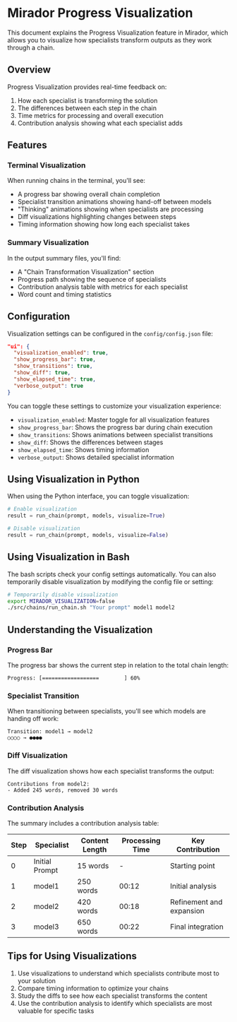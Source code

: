 # Mirador Progress Visualization

This document explains the Progress Visualization feature in Mirador, which allows you to visualize how specialists transform outputs as they work through a chain.

## Overview

Progress Visualization provides real-time feedback on:

1. How each specialist is transforming the solution
2. The differences between each step in the chain
3. Time metrics for processing and overall execution
4. Contribution analysis showing what each specialist adds

## Features

### Terminal Visualization

When running chains in the terminal, you'll see:

- A progress bar showing overall chain completion
- Specialist transition animations showing hand-off between models
- "Thinking" animations showing when specialists are processing
- Diff visualizations highlighting changes between steps
- Timing information showing how long each specialist takes

### Summary Visualization

In the output summary files, you'll find:

- A "Chain Transformation Visualization" section
- Progress path showing the sequence of specialists
- Contribution analysis table with metrics for each specialist
- Word count and timing statistics

## Configuration

Visualization settings can be configured in the `config/config.json` file:

```json
"ui": {
  "visualization_enabled": true,
  "show_progress_bar": true,
  "show_transitions": true,
  "show_diff": true,
  "show_elapsed_time": true,
  "verbose_output": true
}
```

You can toggle these settings to customize your visualization experience:

- `visualization_enabled`: Master toggle for all visualization features
- `show_progress_bar`: Shows the progress bar during chain execution
- `show_transitions`: Shows animations between specialist transitions
- `show_diff`: Shows the differences between stages
- `show_elapsed_time`: Shows timing information
- `verbose_output`: Shows detailed specialist information

## Using Visualization in Python

When using the Python interface, you can toggle visualization:

```python
# Enable visualization
result = run_chain(prompt, models, visualize=True)

# Disable visualization
result = run_chain(prompt, models, visualize=False)
```

## Using Visualization in Bash

The bash scripts check your config settings automatically. You can also temporarily disable visualization by modifying the config file or setting:

```bash
# Temporarily disable visualization
export MIRADOR_VISUALIZATION=false
./src/chains/run_chain.sh "Your prompt" model1 model2
```

## Understanding the Visualization

### Progress Bar

The progress bar shows the current step in relation to the total chain length:

```
Progress: [==================        ] 60%
```

### Specialist Transition

When transitioning between specialists, you'll see which models are handing off work:

```
Transition: model1 → model2
○○○○ → ●●●●
```

### Diff Visualization

The diff visualization shows how each specialist transforms the output:

```
Contributions from model2:
- Added 245 words, removed 30 words
```

### Contribution Analysis

The summary includes a contribution analysis table:

| Step | Specialist | Content Length | Processing Time | Key Contribution |
|------|------------|----------------|-----------------|------------------|
| 0 | Initial Prompt | 15 words | - | Starting point |
| 1 | model1 | 250 words | 00:12 | Initial analysis |
| 2 | model2 | 420 words | 00:18 | Refinement and expansion |
| 3 | model3 | 650 words | 00:22 | Final integration |

## Tips for Using Visualizations

1. Use visualizations to understand which specialists contribute most to your solution
2. Compare timing information to optimize your chains
3. Study the diffs to see how each specialist transforms the content
4. Use the contribution analysis to identify which specialists are most valuable for specific tasks